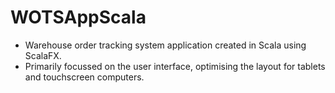 # WOTSAppScala
- Warehouse order tracking system application created in Scala using ScalaFX.
- Primarily focussed on the user interface, optimising the layout for tablets and touchscreen computers.
